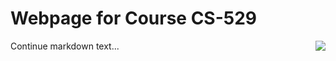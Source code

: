# Webpage for Course CS-529
<img style="float: right;" src="https://user-images.githubusercontent.com/90569118/188334750-a540005e-8d0f-4432-9c84-4103385bf69f.png">
Continue markdown text...
